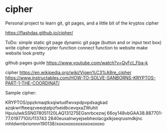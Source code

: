 # cipher
Personal project to learn git, git pages, and a little bit of the kryptos cipher

https://flashdas.github.io/cipher/

ToDo:
simple static git page
dynamic git page (button and or input text box)
write cipher en/decrypter function
connect function to website
make website look pretty


github pages guide
https://www.youtube.com/watch?v=QyFcl_Fba-k

cipher
https://en.wikipedia.org/wiki/Vigen%C3%A8re_cipher
https://www.instructables.com/HOW-TO-SOLVE-SANBORNS-KRYPTOS-PART-1-THE-COORDINAT/

Sample cipher:

KRYPTOS/ppzkmaqtkxqiwtudfwvxpdpvpdxagkad
azqkwrlfteeqzveeqtatpzfxeidbcevqxaZWuhit
HpuiulwkSSN078051120LAQ131275EGsnrbcezwj
66oy148vbGAA38.887701-77.019771GIU113743
2840euxalnwyejsebheolacgxlkjseqrusmdkjnc
mhtdwmbriomnn190138/xoxoxoxoxoxoxoxoxoxo
